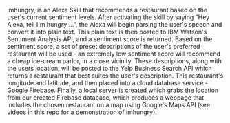 imhungry, is an Alexa Skill that recommends a restaurant based on the user's current sentiment levels. After activating the skill by saying "Hey Alexa, tell I'm hungry ...", the Alexa will begin parsing the user's speech and convert it into plain text. This plain text is then posted to IBM Watson's Sentiment Analysis API, and a sentiment score is returned. Based on the sentiment score, a set of preset descriptions of the user's preferred restaurant will be used - an extremely low sentiment score will recommend a cheap ice-cream parlor, in a close vicinity. These descriptions, along with the users location, will be posted to the Yelp Business Search API which returns a restaurant that best suites the user's description. This restaurant's longitude and latitude, and then placed into a cloud database service - Google Firebase. Finally, a local server is created which grabs the location from our created Firebase database, which produces a webpage that includes the chosen restaurant on a map using Google's Maps API (see videos in this repo for a demonstration of imhungry).
